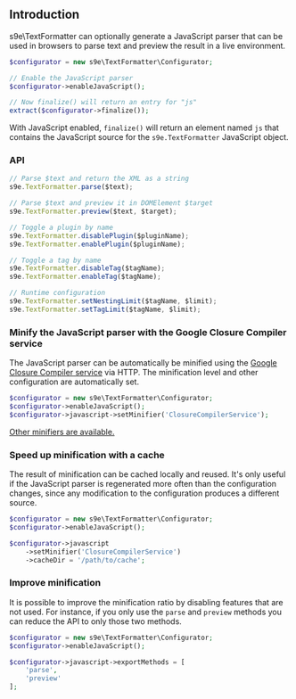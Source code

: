 ## Introduction

s9e\TextFormatter can optionally generate a JavaScript parser that can be used in browsers to parse text and preview the result in a live environment.

```php
$configurator = new s9e\TextFormatter\Configurator;

// Enable the JavaScript parser
$configurator->enableJavaScript();

// Now finalize() will return an entry for "js"
extract($configurator->finalize());
```

With JavaScript enabled, `finalize()` will return an element named `js` that contains the JavaScript source for the `s9e.TextFormatter` JavaScript object.

### API

```js
// Parse $text and return the XML as a string
s9e.TextFormatter.parse($text);

// Parse $text and preview it in DOMElement $target
s9e.TextFormatter.preview($text, $target);

// Toggle a plugin by name
s9e.TextFormatter.disablePlugin($pluginName);
s9e.TextFormatter.enablePlugin($pluginName);

// Toggle a tag by name
s9e.TextFormatter.disableTag($tagName);
s9e.TextFormatter.enableTag($tagName);

// Runtime configuration
s9e.TextFormatter.setNestingLimit($tagName, $limit);
s9e.TextFormatter.setTagLimit($tagName, $limit);
```

### Minify the JavaScript parser with the Google Closure Compiler service

The JavaScript parser can be automatically be minified using the [Google Closure Compiler service](https://developers.google.com/closure/compiler/docs/gettingstarted_api) via HTTP. The minification level and other configuration are automatically set.

```php
$configurator = new s9e\TextFormatter\Configurator;
$configurator->enableJavaScript();
$configurator->javascript->setMinifier('ClosureCompilerService');
```

[Other minifiers are available.](Minifiers.md)

### Speed up minification with a cache

The result of minification can be cached locally and reused. It's only useful if the JavaScript parser is regenerated more often than the configuration changes, since any modification to the configuration produces a different source.

```php
$configurator = new s9e\TextFormatter\Configurator;
$configurator->enableJavaScript();

$configurator->javascript
	->setMinifier('ClosureCompilerService')
	->cacheDir = '/path/to/cache';
```

### Improve minification

It is possible to improve the minification ratio by disabling features that are not used. For instance, if you only use the `parse` and `preview` methods you can reduce the API to only those two methods.

```php
$configurator = new s9e\TextFormatter\Configurator;
$configurator->enableJavaScript();

$configurator->javascript->exportMethods = [
	'parse',
	'preview'
];
```
